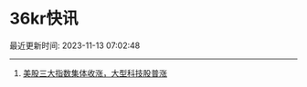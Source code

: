 # 36kr快讯

最近更新时间: 2023-11-13 07:02:48

--- 
1. [美股三大指数集体收涨，大型科技股普涨](https://www.36kr.com/newsflashes/2515871182557448) 
